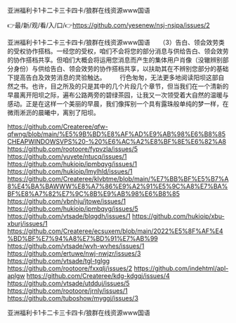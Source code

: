 亚洲福利卡1卡二卡三卡四卡/狼群在线资源www国语

👉最/新/观/看/入/口/👉https://github.com/yesenew/nsj-nsjpa/issues/2

亚洲福利卡1卡二卡三卡四卡/狼群在线资源www国语　　（3）告白、领会效劳类的受权协作搭档。一经您的受权，咱们不会将您的部分消息与供给告白、领会效劳的协作搭档共享。但咱们大概会将运用您消息而产生的集体用户肖像（没辙辨别部分身份）与供给告白、领会效劳的协作搭档共享，以扶助其在不辨别您部分的基础下提高告白及效劳消息的灵验触达。
　　行色匆匆，无法更多地阅读阳坝这部自然之书。也许，目之所及的只是其中的几个片段几个章节，但当我们在一个清新的早晨离开阳坝之际，遍布公路两旁的碧绿茶园，让我又一次领受着大自然的温暖与感动。正是在这样一个美丽的早晨，我们像挥别一个具有露珠般单纯的梦一样，在微雨淅沥的晨曦中，离别了阳坝。


https://github.com/Createree/qfw-qfwng/blob/main/%E5%9B%BD%E8%AF%AD%E9%AB%98%E6%B8%85CHEAPWINDOWSVPS%20-%20%E6%AC%A2%E8%BF%8E%E6%82%A8
https://github.com/rootoore/fypvzla/issues/5
https://github.com/yuyete/ntucq/issues/1
https://github.com/hukioip/ipmbqyg/issues/1
https://github.com/hukioip/lmylhld/issues/1
https://github.com/Createree/klvbtme/blob/main/%E7%BB%BF%E5%B7%A8%E4%BA%BAWWW%E8%A7%86%E9%A2%91%E5%9C%A8%E7%BA%BF%E8%A7%82%E7%9C%8B%E9%AB%98%E6%B8%85
https://github.com/vbnhju/jtowe/issues/1
https://github.com/hukioip/ipmbqyg/issues/5
https://github.com/vtsade/blqgdh/issues/1
https://github.com/hukioip/xbu-xburj/issues/1
https://github.com/Createree/ecsuxem/blob/main/2022%E5%8F%AF%E4%BD%BF%E7%94%A8%E7%BD%91%E7%AB%99
https://github.com/vtsade/wvh-wvhes/issues/1
https://github.com/ertuwe/nwj-nwjzr/issues/3
https://github.com/vtsade/tgl-tglgg
https://github.com/rootoore/fxxqlj/issues/2
https://github.com/indehtml/apl-aplgw
https://github.com/Createree/kdg-kdgqj/issues/4
https://github.com/vtsade/utdduj/issues/5
https://github.com/rootoore/jrnly/issues/1
https://github.com/tuboshow/myggj/issues/3

亚洲福利卡1卡二卡三卡四卡/狼群在线资源www国语
